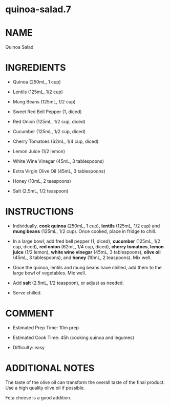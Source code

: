 # quinoa-salad.7

# NAME

Quinoa Salad

# INGREDIENTS

  - Quinoa (250mL, 1 cup)

  - Lentils (125mL, 1/2 cup)

  - Mung Beans (125mL, 1/2 cup)

  - Sweet Red Bell Pepper (1, diced)

  - Red Onion (125mL, 1/2 cup, diced)

  - Cucumber (125mL, 1/2 cup, diced)

  - Cherry Tomatoes (62mL, 1/4 cup, diced)

  - Lemon Juice (1/2 lemon)

  - White Wine Vinegar (45mL, 3 tablespoons)

  - Extra Virgin Olive Oil (45mL, 3 tablespoons)

  - Honey (10mL, 2 teaspoons)

  - Salt (2.5mL, 1/2 teaspoon)

# INSTRUCTIONS

  - Individually, **cook quinoa** (250mL, 1 cup), **lentils** (125mL,
    1/2 cup) and **mung beans** (125mL, 1/2 cup). Once cooked, place in
    fridge to chill.

  - In a large bowl, add fred bell pepper (1, diced), **cucumber**
    (125mL, 1/2 cup, diced), **red onion** (62mL, 1/4 cup, diced),
    **cherry tomatoes**, **lemon juice** (1/2 lemon), **white wine
    vinegar** (45mL, 3 tablespoons), **olive oil** (45mL, 3
    tablespoons), and **honey** (10mL, 2 teaspoons). Mix well.

  - Once the quinoa, lentils and mung beans have chilled, add them to
    the large bowl of vegetables. Mix well.

  - Add **salt** (2.5mL, 1/2 teaspoon), or adjust as needed.

  - Serve chilled.

# COMMENT

  - Estimated Prep Time: 10m prep

  - Estimated Cook Time: 45h (cooking quinoa and legumes)

  - Difficulty: easy

# ADDITIONAL NOTES

The taste of the olive oil can transform the overall taste of the final
product. Use a high quality olive oil if possible.

Feta cheese is a good addition.
